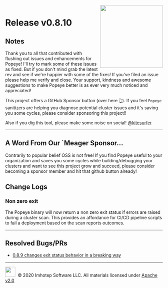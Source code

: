 <img src="https://raw.githubusercontent.com/derailed/popeye/master/assets/popeye_logo.png" align="right" width="200" height="auto"/>

# Release v0.8.10

## Notes

Thank you to all that contributed with flushing out issues and enhancements for Popeye! I'll try to mark some of these issues as fixed. But if you don't mind grab the latest rev and see if we're happier with some of the fixes! If you've filed an issue please help me verify and close. Your support, kindness and awesome suggestions to make Popeye better is as ever very much noticed and appreciated!

This project offers a GitHub Sponsor button (over here 👆). If you feel `Popeye` sanitizers are helping you diagnose potential cluster issues and it's saving you some cycles, please consider sponsoring this project!!

Also if you dig this tool, please make some noise on social! [@kitesurfer](https://twitter.com/kitesurfer)

---

## A Word From Our `Meager Sponsor...

Contrarily to popular belief OSS is not free! If you find Popeye useful to your organization and saves you some cycles while building/debugging your clusters and want to see this project grow and succeed, please consider becoming a sponsor member and hit that github button already!

## Change Logs

### Non zero exit

The Popeye binary will now return a non zero exit status if errors are raised during a cluster scan. This provides an affordance for CI/CD pipeline scripts to fail a deployment based on the scan reports outcomes.

---

## Resolved Bugs/PRs

- [0.8.9 changes exit status behavior in a breaking way](https://github.com/derailed/popeye/issues/122)

---

<img src="https://raw.githubusercontent.com/derailed/popeye/master/assets/imhotep_logo.png" width="32" height="auto"/>&nbsp; © 2020 Imhotep Software LLC. All materials licensed under [Apache v2.0](http://www.apache.org/licenses/LICENSE-2.0)
